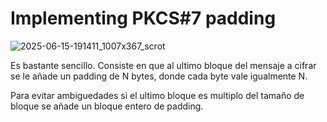 # Implementing PKCS#7 padding

![2025-06-15-191411_1007x367_scrot](https://github.com/user-attachments/assets/97eae380-8689-4a94-bacb-4a68b86d59a5)

Es bastante sencillo. Consiste en que al ultimo bloque del mensaje a cifrar se le añade un padding de N bytes, donde cada byte vale igualmente N.

Para evitar ambiguedades si el ultimo bloque es multiplo del tamaño de bloque se añade un bloque entero de padding.

